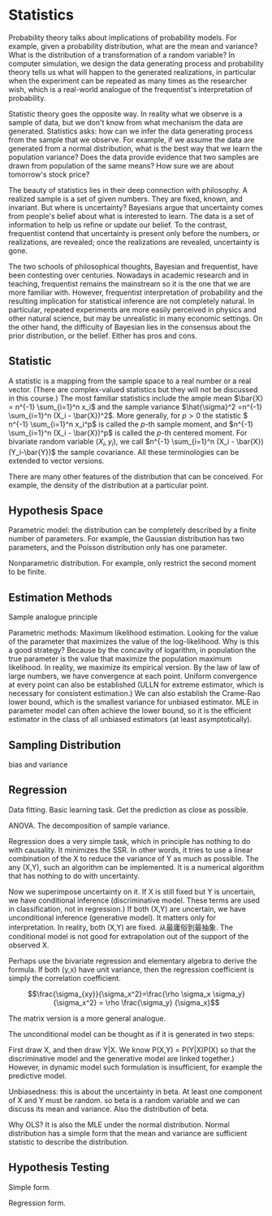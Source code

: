 # Statistics 



Probability theory talks about implications of probability models. For example, given a probability distribution, what are the mean and variance? What is the distribution of a transformation of a random variable? In computer simulation, we design the data generating process and probability theory tells us what will happen to the generated realizations, in particular when the experiment can be repeated as many times as the researcher wish, which is a real-world analogue of the frequentist's interpretation of probability.

Statistic theory goes the opposite way. In reality what we observe is a sample of data, but we don't know from what mechanism the data are generated. Statistics asks: how can we infer the data generating process from the sample that we observe. For example, if we assume the data are generated from a normal distribution, what is the best way that we learn the population variance? Does the data provide evidence that two samples are drawn from population of the same means? How sure we are about tomorrow's stock price?

The beauty of statistics lies in their deep connection with philosophy. A realized sample is a set of given numbers. They are fixed, known, and invariant. But where is uncertainty? Bayesians argue that uncertainty comes from people's belief about what is interested to learn. The data is a set of information to help us refine or update our belief. To the contrast, frequentist contend that uncertainty is present only before the numbers, or realizations, are revealed; once the realizations are revealed, uncertainty is gone. 

The two schools of philosophical thoughts, Bayesian and frequentist, have been contesting over centuries. Nowadays in academic research and in teaching, frequentist remains the mainstream so it is the one that we are more familiar with. However, frequentist interpretation of probability and the resulting implication for statistical inference are not completely natural. In particular, repeated experiments are more easily perceived in physics and other natural science, but may be unrealistic in many economic settings. On the other hand, the difficulty of Bayesian lies in the consensus about the prior distribution, or the belief. Either has pros and cons.



## Statistic

A statistic is a mapping from the sample space to a real number or a real vector. (There are complex-valued statistics but they will not be discussed in this course.) The most familiar statistics include the ample mean $\bar{X} = n^{-1} \sum_{i=1}^n x_i$ and the sample variance $\hat{\sigma}^2 =n^{-1} \sum_{i=1}^n (X_i - \bar{X})^2$. More generally, for $p>0$ the statistic $ n^{-1} \sum_{i=1}^n x_i^p$ is called the $p$-th sample moment, and $n^{-1} \sum_{i=1}^n (X_i - \bar{X})^p$ is called the $p$-th centered moment. For bivariate random variable $(X_i,y_i)$, we call $n^{-1} \sum_{i=1}^n (X_i - \bar{X})(Y_i-\bar{Y})$ the sample covariance. All these terminologies can be extended to vector versions.

There are many other features of the distribution that can be conceived. For example, the density of the distribution at a particular point. 

## Hypothesis Space

Parametric model: the distribution can be completely described by a finite number of parameters. For example, the Gaussian distribution has two parameters, and the Poisson distribution only has one parameter. 

Nonparametric distribution. For example, only restrict the second moment to be finite.





## Estimation Methods

Sample analogue principle

Parametric methods: Maximum likelihood estimation. Looking for the value of the parameter that maximizes the value of the log-likelihood. Why is this a good strategy? Because by the concavity of logarithm, in population the true parameter is the value that maximize the population maximum likelihood. In reality, we maximize its empirical version. By the law of law of large numbers, we have convergence at each point. Uniform convergence at every point can also be established (ULLN for extreme estimator, which is necessary for consistent estimation.) We can also establish the Crame-Rao lower bound, which is the smallest variance for unbiased estimator. MLE in parameter model can often achieve the lower bound, so it is the efficient estimator in the class of all unbiased estimators (at least asymptotically).

## Sampling Distribution

bias and variance

## 



## Regression

Data fitting. Basic learning task. Get the prediction as close as possible. 

ANOVA. The decomposition of sample variance. 

Regression does a very simple task, which in principle has nothing to do with causality. It minimizes the SSR. In other words, it tries to use a linear combination of the X to reduce the variance of Y as much as possible. The any (X,Y), such an algorithm can be implemented. It is a numerical algorithm that has nothing to do with uncertainty.

Now we superimpose uncertainty on it. If X is still fixed but Y is uncertain, we have conditional inference (discriminative model. These terms are used in classification, not in regression.) If both (X,Y) are uncertain, we have unconditional inference (generative model). It matters only for interpretation. In reality, both (X,Y) are fixed. 从最庸俗到最抽象. The conditional model is not good for extrapolation out of the support of the observed X. 

Perhaps use the bivariate regression and elementary algebra to derive the formula. If both (y,x) have unit variance, then the regression coefficient is simply the correlation coefficient. 

$$\frac{\sigma_{xy}}{\sigma_x^2}=\frac{\rho \sigma_x \sigma_y}{\sigma_x^2} = \rho \frac{\sigma_y} {\sigma_x}$$

The matrix version is a more general analogue.



The unconditional model can be thought as if it is generated in two steps: 

First draw X, and then draw Y|X. We know P(X,Y) = P(Y|X)P(X) so that the discriminative model and the generative model are linked together.) However, in dynamic model such formulation is insufficient, for example the predictive model.

Unbiasedness: this is about the uncertainty in beta. At least one component of X and Y must be random. so beta is a random variable and we can discuss its mean and variance. Also the distribution of beta. 

Why OLS? It is also the MLE under the normal distribution. Normal distribution has a simple form that the mean and variance are sufficient statistic to describe the distribution.







## Hypothesis Testing

Simple form. 

Regression form.